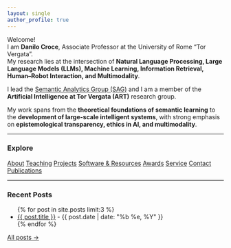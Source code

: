 ```yaml
---
layout: single
author_profile: true
---
```


Welcome!  
I am **Danilo Croce**, Associate Professor at the University of Rome “Tor Vergata”.  
My research lies at the intersection of **Natural Language Processing, Large Language Models (LLMs), Machine Learning, Information Retrieval, Human–Robot Interaction, and Multimodality**.

I lead the [Semantic Analytics Group (SAG)](http://sag.art.uniroma2.it) and I am a member of the **Artificial Intelligence at Tor Vergata (ART)** research group.

My work spans from the **theoretical foundations of semantic learning** to the **development of large-scale intelligent systems**, with strong emphasis on **epistemological transparency, ethics in AI, and multimodality**.

---

### Explore
<a class="btn" href="{{ '/about/' | relative_url }}">About</a>
<a class="btn" href="{{ '/teaching/' | relative_url }}">Teaching</a>
<a class="btn" href="{{ '/projects/' | relative_url }}">Projects</a>
<a class="btn" href="{{ '/software/' | relative_url }}">Software & Resources</a>
<a class="btn" href="{{ '/awards/' | relative_url }}">Awards</a>
<a class="btn" href="{{ '/service/' | relative_url }}">Service</a>
<a class="btn" href="{{ '/contact/' | relative_url }}">Contact</a>
<a class="btn" href="{{ '/publications/' | relative_url }}">Publications</a>

---

### Recent Posts
<ul>
{% for post in site.posts limit:3 %}
  <li>
    <a href="{{ post.url | relative_url }}">{{ post.title }}</a> - {{ post.date | date: "%b %e, %Y" }}
  </li>
{% endfor %}
</ul>

<p style="margin-top:.5rem;">
  <a class="btn btn--primary" href="{{ '/year-archive/' | relative_url }}">All posts →</a>
</p>